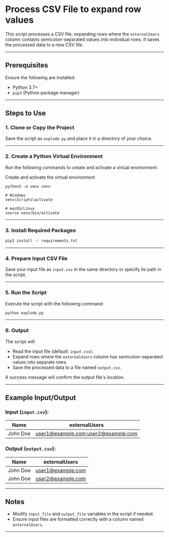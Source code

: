 # Process CSV File to expand row values

This script processes a CSV file, expanding rows where the `externalUsers` column contains semicolon-separated values into individual rows. It saves the processed data to a new CSV file.

---

## Prerequisites
Ensure the following are installed:
- Python 3.7+ 
- `pip3` (Python package manager)

---

## Steps to Use

### 1. Clone or Copy the Project
Save the script as `explode.py` and place it in a directory of your choice.

---

### 2. Create a Python Virtual Environment
Run the following commands to create and activate a virtual environment:


Create and activate the virtual environment

```
python3 -m venv venv

# Windows
venv\Scripts\activate

# macOS/Linux
source venv/bin/activate
```

---

### 3. Install Required Packages


```bash
pip3 install -r requirements.txt
```

---

### 4. Prepare Input CSV File
Save your input file as `input.csv` in the same directory or specify its path in the script.

---

### 5. Run the Script
Execute the script with the following command:

```bash
python explode.py
```

---

### 6. Output
The script will:
- Read the input file (default: `input.csv`).
- Expand rows where the `externalUsers` column has semicolon-separated values into separate rows.
- Save the processed data to a file named `output.csv`.

A success message will confirm the output file's location.

---

## Example Input/Output

### Input (`input.csv`):
| Name     | externalUsers        |
|----------|----------------------|
| John Doe | user1@example.com;user2@example.com |

### Output (`output.csv`):
| Name     | externalUsers        |
|----------|----------------------|
| John Doe | user1@example.com    |
| John Doe | user2@example.com    |

---

## Notes
- Modify `input_file` and `output_file` variables in the script if needed.
- Ensure input files are formatted correctly with a column named `externalUsers`.

---



